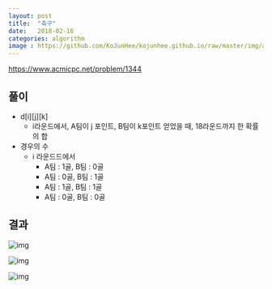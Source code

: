 ```yaml
---
layout: post
title:  "축구"
date:   2018-02-16
categories: algorithm
image : https://github.com/KoJunHee/kojunhee.github.io/raw/master/img/algorithm.png
---
```


<https://www.acmicpc.net/problem/1344>

## 풀이

- d[i][j][k]
  - i라운드에서, A팀이 j 포인트, B팀이 k포인트 얻었을 때, 18라운드까지 한 확률의 합
- 경우의 수
  - i 라운드드에서
    - A팀 : 1골, B팀 : 0골 
    - A팀 : 0골, B팀 : 1골 
    - A팀 : 1골, B팀 : 1골 
    - A팀 : 0골, B팀 : 0골

## 결과

![img](https://github.com/KoJunHee/kojunhee.github.io/raw/master/img/soccer01.png)

![img](https://github.com/KoJunHee/kojunhee.github.io/raw/master/img/soccer02.png)

![img](https://github.com/KoJunHee/kojunhee.github.io/raw/master/img/soccer03.png)

